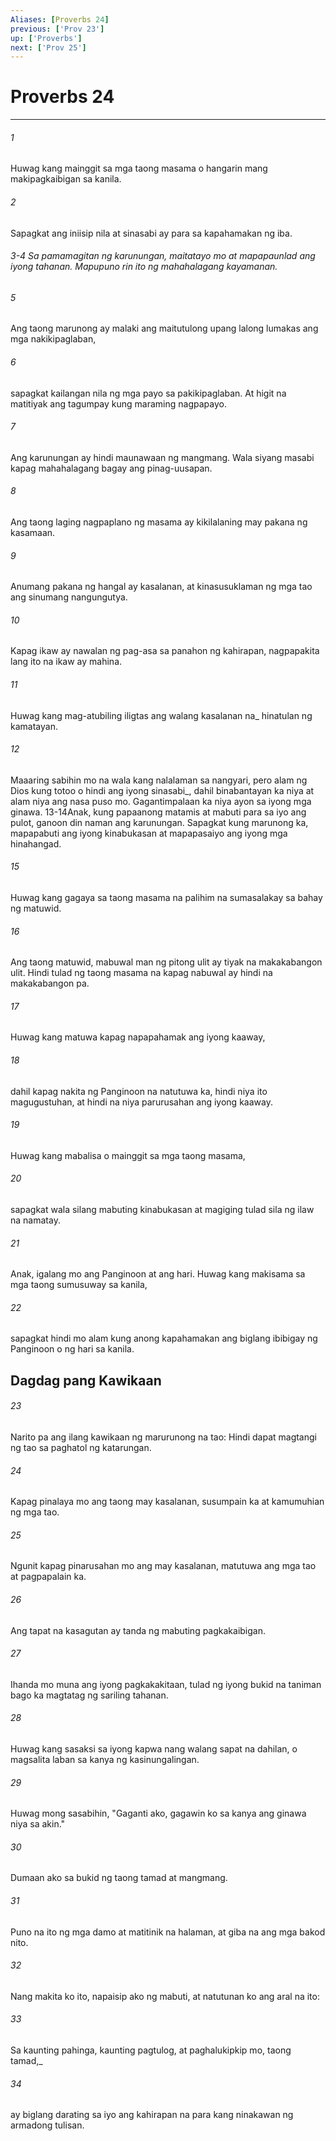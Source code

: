 ```yaml
---
Aliases: [Proverbs 24]
previous: ['Prov 23']
up: ['Proverbs']
next: ['Prov 25']
---
```

# Proverbs 24

***






















###### 1 










Huwag kang mainggit sa mga taong masama o hangarin mang makipagkaibigan sa kanila. 





















###### 2 










Sapagkat ang iniisip nila at sinasabi ay para sa kapahamakan ng iba.

###### 3-4 Sa pamamagitan ng karunungan, maitatayo mo at mapapaunlad ang iyong tahanan. Mapupuno rin ito ng mahahalagang kayamanan. 





















###### 5 










Ang taong marunong ay malaki ang maitutulong upang lalong lumakas ang mga nakikipaglaban, 





















###### 6 










sapagkat kailangan nila ng mga payo sa pakikipaglaban. At higit na matitiyak ang tagumpay kung maraming nagpapayo. 





















###### 7 










Ang karunungan ay hindi maunawaan ng mangmang. Wala siyang masabi kapag mahahalagang bagay ang pinag-uusapan. 





















###### 8 










Ang taong laging nagpaplano ng masama ay kikilalaning may pakana ng kasamaan. 





















###### 9 










Anumang pakana ng hangal ay kasalanan, at kinasusuklaman ng mga tao ang sinumang nangungutya. 





















###### 10 










Kapag ikaw ay nawalan ng pag-asa sa panahon ng kahirapan, nagpapakita lang ito na ikaw ay mahina. 





















###### 11 










Huwag kang mag-atubiling iligtas ang walang kasalanan na_ hinatulan ng kamatayan. 





















###### 12 










Maaaring sabihin mo na wala kang nalalaman sa nangyari, pero alam ng Dios kung totoo o hindi ang iyong sinasabi_, dahil binabantayan ka niya at alam niya ang nasa puso mo. Gagantimpalaan ka niya ayon sa iyong mga ginawa. 13-14Anak, kung papaanong matamis at mabuti para sa iyo ang pulot, ganoon din naman ang karunungan. Sapagkat kung marunong ka, mapapabuti ang iyong kinabukasan at mapapasaiyo ang iyong mga hinahangad. 





















###### 15 










Huwag kang gagaya sa taong masama na palihim na sumasalakay sa bahay ng matuwid. 





















###### 16 










Ang taong matuwid, mabuwal man ng pitong ulit ay tiyak na makakabangon ulit. Hindi tulad ng taong masama na kapag nabuwal ay hindi na makakabangon pa. 





















###### 17 










Huwag kang matuwa kapag napapahamak ang iyong kaaway, 





















###### 18 










dahil kapag nakita ng Panginoon na natutuwa ka, hindi niya ito magugustuhan, at hindi na niya parurusahan ang iyong kaaway. 





















###### 19 










Huwag kang mabalisa o mainggit sa mga taong masama, 





















###### 20 










sapagkat wala silang mabuting kinabukasan at magiging tulad sila ng ilaw na namatay. 





















###### 21 










Anak, igalang mo ang Panginoon at ang hari. Huwag kang makisama sa mga taong sumusuway sa kanila, 





















###### 22 










sapagkat hindi mo alam kung anong kapahamakan ang biglang ibibigay ng Panginoon o ng hari sa kanila.

## Dagdag pang Kawikaan 





















###### 23 










Narito pa ang ilang kawikaan ng marurunong na tao: Hindi dapat magtangi ng tao sa paghatol ng katarungan. 





















###### 24 










Kapag pinalaya mo ang taong may kasalanan, susumpain ka at kamumuhian ng mga tao. 





















###### 25 










Ngunit kapag pinarusahan mo ang may kasalanan, matutuwa ang mga tao at pagpapalain ka. 





















###### 26 










Ang tapat na kasagutan ay tanda ng mabuting pagkakaibigan. 





















###### 27 










Ihanda mo muna ang iyong pagkakakitaan, tulad ng iyong bukid na taniman bago ka magtatag ng sariling tahanan. 





















###### 28 










Huwag kang sasaksi sa iyong kapwa nang walang sapat na dahilan, o magsalita laban sa kanya ng kasinungalingan. 





















###### 29 










Huwag mong sasabihin, "Gaganti ako, gagawin ko sa kanya ang ginawa niya sa akin." 





















###### 30 










Dumaan ako sa bukid ng taong tamad at mangmang. 





















###### 31 










Puno na ito ng mga damo at matitinik na halaman, at giba na ang mga bakod nito. 





















###### 32 










Nang makita ko ito, napaisip ako ng mabuti, at natutunan ko ang aral na ito: 





















###### 33 










Sa kaunting pahinga, kaunting pagtulog, at paghalukipkip mo, taong tamad,_ 





















###### 34 










ay biglang darating sa iyo ang kahirapan na para kang ninakawan ng armadong tulisan.
